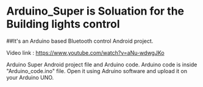 # Arduino_Super is Soluation for the Building lights control
##It's an Arduino based Bluetooth control Android project.

Video link :  https://www.youtube.com/watch?v=aNu-wdwgJKo
 
Arduino Super Android project file and Arduino code.
Arduino code is inside "Arduino_code.ino" file. Open it using Adruino software and upload it on your Arduino UNO.

